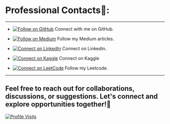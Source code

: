 # **Professional Contacts**🔮: 
---

- [![Follow on GitHub](https://img.shields.io/badge/Follow%20on%20GitHub-%234B0082?style=flat&logo=github&logoColor=black)](https://github.com/krupa2002) Connect with me on GitHub.

- [![Follow on Medium](https://img.shields.io/badge/Follow%20on%20Medium-%234B0082?style=flat&logo=medium&logoColor=white)](https://medium.com/@dharamshikrupa) Follow my Medium articles.

- [![Connect on LinkedIn](https://img.shields.io/badge/Connect%20on%20LinkedIn-%234B0082?style=flat&logo=linkedin&logoColor=white)](https://www.linkedin.com/in/krupadharamshi/) Connect on Linkedin.

- [![Connect on Kaggle](https://img.shields.io/badge/Connect%20on%20Kaggle-%234B0082?style=flat&logo=kaggle&logoColor=orange)](https://www.kaggle.com/krupadharamshi/) Connect on Kaggle

- [![Connect on LeetCode](https://img.shields.io/badge/Connect%20on%20LeetCode-%234B0082?style=flat&logo=leetcode&logoColor=black)](https://leetcode.com/u/KrupaDharamshi/) Follow my Leetcode.

---
 
## Feel free to reach out for collaborations, discussions, or suggestions. Let's connect and explore opportunities together!🦄

[![Profile Visits](https://komarev.com/ghpvc/?username=krupa2002&color=4B0082)](https://github.com/krupa2002)
